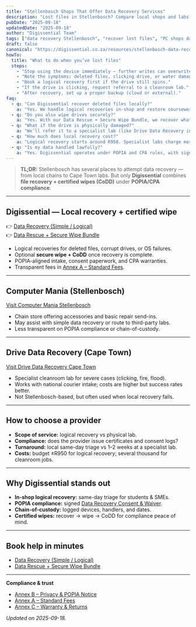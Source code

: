 ```yaml
---
title: "Stellenbosch Shops That Offer Data Recovery Services"
description: "Lost files in Stellenbosch? Compare local shops and labs that offer data recovery — and see why Digissential adds certified wipes and POPIA compliance."
pubDate: "2025-09-18"
updatedDate: "2025-09-18"
author: "Digissential Team"
tags: ["data recovery Stellenbosch", "recover lost files", "PC shops data recovery"]
draft: false
canonical: "https://digissential.co.za/resources/stellenbosch-data-recovery-shops/"
howTo:
  title: "What to do when you’ve lost files"
  steps:
    - "Stop using the device immediately — further writes can overwrite recoverable data."
    - "Note the symptoms: deleted files, clicking drive, or water damage."
    - "Book a logical recovery first if the drive still spins."
    - "If the drive is clicking, request referral to a cleanroom lab."
    - "After recovery, set up a proper backup (cloud or external)."
faq:
  - q: "Can Digissential recover deleted files locally?"
    a: "Yes. We handle logical recoveries in-shop and restore coursework, invoices, and media if the drive still spins."
  - q: "Do you also wipe drives securely?"
    a: "Yes. With our Data Rescue + Secure Wipe Bundle, we recover what’s possible, then issue a Certificate of Data Destruction."
  - q: "What if the drive is physically damaged?"
    a: "We’ll refer it to a specialist lab (like Drive Data Recovery in Cape Town) and guide you through costs."
  - q: "How much does local recovery cost?"
    a: "Logical recovery starts around R950. Specialist labs charge more depending on severity."
  - q: "Is my data handled lawfully?"
    a: "Yes. Digissential operates under POPIA and CPA rules, with signed consent and full chain-of-custody logs."
---
```


> **TL;DR:** Stellenbosch has several places to attempt data recovery — from local chains to Cape Town labs. But only **Digissential** combines **file recovery + certified wipes (CoDD)** under **POPIA/CPA compliance**.

---

## Digissential — Local recovery + certified wipe  
👉 [Data Recovery (Simple / Logical)](https://digissential.co.za/services/data-recovery-simple-logical/)  
👉 [Data Rescue + Secure Wipe Bundle](https://digissential.co.za/bundles/data-rescue-wipe/)  

- Logical recoveries for deleted files, corrupt drives, or OS failures.  
- Optional **secure wipe + CoDD** once recovery is complete.  
- POPIA-aligned intake, consent paperwork, and CPA warranties.  
- Transparent fees in [Annex A – Standard Fees](/legal/annex-a-standard-fees/).  

---

## Computer Mania (Stellenbosch)  
[Visit Computer Mania Stellenbosch](https://computermania.co.za/)  

- Chain store offering accessories and basic repair send-ins.  
- May assist with simple data recovery or route to third-party labs.  
- Less transparent on POPIA compliance or chain-of-custody.  

---

## Drive Data Recovery (Cape Town)  
[Visit Drive Data Recovery Cape Town](https://www.drivedatarecovery.co.za/)  

- Specialist cleanroom lab for severe cases (clicking, fire, flood).  
- Works with national courier intake; costs are higher but success rates better.  
- Not Stellenbosch-based, but often used when local recovery fails.  

---

## How to choose a provider
- **Scope of service:** logical recovery vs physical lab.  
- **Compliance:** does the provider issue certificates and consent logs?  
- **Turnaround:** local same-day triage vs 1–2 weeks at a specialist lab.  
- **Costs:** budget ±R950 for logical recovery; several thousand for cleanroom jobs.  

---

## Why Digissential stands out
- **In-shop logical recovery:** same-day triage for students & SMEs.  
- **POPIA compliance:** signed [Data Recovery Consent & Waiver](/legal/data-recovery-consent-waiver/).  
- **Chain-of-custody:** logged devices, handlers, and dates.  
- **Certified wipes:** recover → wipe → CoDD for compliance peace of mind.  

---

## Book help in minutes
- [Data Recovery (Simple / Logical)](https://digissential.co.za/services/data-recovery-simple-logical/)  
- [Data Rescue + Secure Wipe Bundle](https://digissential.co.za/bundles/data-rescue-wipe/)  

---

**Compliance & trust**  
- [Annex B – Privacy & POPIA Notice](/legal/privacy-popia-processing-notice/)  
- [Annex A – Standard Fees](/legal/annex-a-standard-fees/)  
- [Annex C – Warranty & Returns](/legal/warranty-returns/)  

*Updated on 2025-09-18.*

